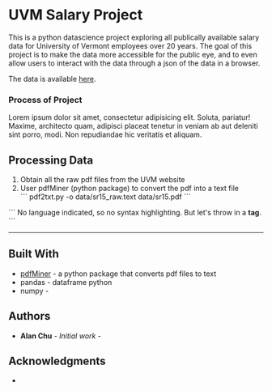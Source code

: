 # UVM Salary Project

This is a python datascience project exploring all publically available salary data for University of Vermont employees over 20 years.  The goal of this project is to make the data more accessible for the public eye, and to even allow users to interact with the data through a json of the data in a browser. 

The data is available <a href="https://www.uvm.edu/~oir/?Page=base_pay.html&SM=submenu_fac_staff.html">here</a>.


### Process of Project
Lorem ipsum dolor sit amet, consectetur adipisicing elit. Soluta, pariatur! Maxime, architecto quam, adipisci placeat tenetur in veniam ab aut deleniti sint porro, modi. Non repudiandae hic veritatis et aliquam.

## Processing Data
<ol>
	<li> Obtain all the raw pdf files from the <a href="https://www.uvm.edu/~oir/?Page=base_pay.html&SM=submenu_fac_staff.html"></a>UVM website</li>
	<li> User pdfMiner (python package) to convert the pdf into a text file</li>
    ```
	pdf2txt.py -o data/sr15_raw.text data/sr15.pdf 
    ``` 
</ol>
```
No language indicated, so no syntax highlighting. 
But let's throw in a <b>tag</b>.
```

<hr>

## Built With

* <a href="http://euske.github.io/pdfminer/index.html">pdfMiner</a> - a python package that converts pdf files to text
* pandas - dataframe python
* numpy - 


## Authors

* **Alan Chu** - *Initial work* - 

## Acknowledgments

* 
